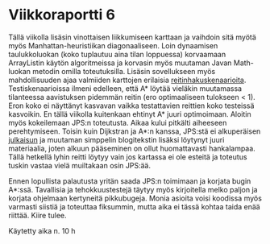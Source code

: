 # Viikkoraportti 6

Tällä viikolla lisäsin vinottaisen liikkumiseen karttaan ja vaihdoin sitä myötä myös Manhattan-heuristiikan diagonaaliseen.
Loin dynaamisen taulukkoluokan (koko tuplautuu aina tilan loppuessa) korvaamaan ArrayListin käytön algoritmeissa ja korvasin myös
muutaman Javan Math-luokan metodin omilla toteutuksilla. Lisäsin sovellukseen myös mahdollisuuden ajaa valmiiden karttojen 
erilaisia [reitinhakuskenaarioita](https://www.movingai.com/benchmarks/street/index.html). Testiskenaarioissa ilmeni edelleen, että A*
löytää vieläkin muutamassa tilanteessa aavistuksen pidemmän reitin (ero optimaaliseen tulokseen < 1). Eron koko ei näyttänyt kasvavan vaikka testattavien reittien koko
testeissä kasvoikin. En tällä viikolla kuitenkaan ehtinyt A* juuri optimoimaan. Aloitin myös kokeilemaan JPS:n toteutusta. Aikaa kului pitkälti aiheeseen 
perehtymiseen. Toisin kuin Dijkstran ja A*:n kanssa, JPS:stä ei alkuperäisen [julkaisun](http://users.cecs.anu.edu.au/~dharabor/data/papers/harabor-grastien-aaai11.pdf)
ja muutaman simppelin blogitekstin lisäksi löytynyt juuri materiaalia, joten alkuun pääseminen on ollut huomattavasti hankalampaa. Tällä hetkellä lyhin reitti löytyy vain
jos kartassa ei ole esteitä ja toteutus tuskin vastaa vielä muiltakaan osin JPS:ää. 

Ennen lopullista palautusta yritän saada JPS:n toimimaan ja korjata bugin A*:ssä. Tavallisia ja tehokkuustestejä täytyy myös kirjoitella
melko paljon ja korjata ohjelmaan kertyneitä pikkubugeja. Monia asioita voisi koodissa myös varmasti siistiä ja toteuttaa fiksummin, 
mutta aika ei tässä kohtaa taida enää riittää. Kiire tulee.

Käytetty aika n. 10 h
